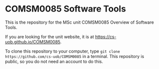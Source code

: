 # COMSM0085 Software Tools

This is the repository for the MSc unit COMSM0085 Overview of Software Tools.

If you are looking for the unit website, it is at https://cs-uob.github.io/COMSM0085.

To clone this repository to your computer, type `git clone https://github.com/cs-uob/COMSM0085` in a terminal. 
This repository is public, so you do not need an account to do this.
